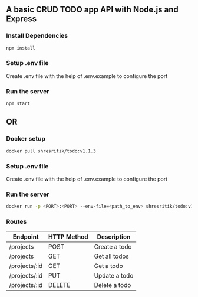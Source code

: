 ## A basic CRUD TODO app API with Node.js and Express

### Install Dependencies

```bash
npm install
```

### Setup .env file

Create .env file with the help of .env.example to configure the port

### Run the server

```bash
npm start
```

## OR

### Docker setup

```bash
docker pull shresritik/todo:v1.1.3
```

### Setup .env file

Create .env file with the help of .env.example to configure the port

### Run the server

```bash
docker run -p <PORT>:<PORT> --env-file=<path_to_env> shresritik/todo:v1.1.3
```

### Routes

| Endpoint      | HTTP Method | Description   |
| ------------- | ----------- | ------------- |
| /projects     | POST        | Create a todo |
| /projects     | GET         | Get all todos |
| /projects/:id | GET         | Get a todo    |
| /projects/:id | PUT         | Update a todo |
| /projects/:id | DELETE      | Delete a todo |
